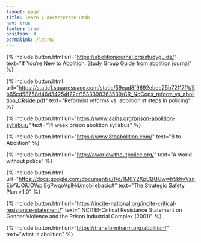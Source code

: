 ```yaml
---
layout: page
title: learn | decarcerate utah
nav: true
footer: true
position: 4
permalink: /learn/
---
```


<div class="resources">

{% include button.html
  url="https://abolitionjournal.org/studyguide/"
  text="If You’re New to Abolition: Study Group Guide from abolition journal"
%}

{% include button.html
  url="https://static1.squarespace.com/static/59ead8f9692ebee25b72f17f/t/5b65cd58758d46d34254f22c/1533398363539/CR_NoCops_reform_vs_abolition_CRside.pdf"
  text="Reformist reforms vs. abolitionist steps in policing"
%}

{% include button.html
  url="https://www.aaihs.org/prison-abolition-syllabus/"
  text="14 week prison abolition syllabus"
%}

{% include button.html
  url="https://www.8toabolition.com/"
  text="8 to Abolition"
%}

{% include button.html
  url="http://aworldwithoutpolice.org/"
  text="A world without police"
%}


{% include button.html
  url="https://docs.google.com/document/u/1/d/1M6Y2XpCBQUwwh5khvVznEbYiUOiUOWpIEgPwqoVplN4/mobilebasic#"
  text="The Strategic Safety Plan v.1.0"
%}

{% include button.html
  url="https://incite-national.org/incite-critical-resistance-statement/"
  text="INCITE!-Critical Resistance Statement on Gender Violence and the Prison Industrial Complex (2001)"
%}

{% include button.html
  url="https://transformharm.org/abolition/"
  text="what is abolition"
%}

</div>
